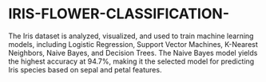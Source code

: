# IRIS-FLOWER-CLASSIFICATION-
The Iris dataset is analyzed, visualized, and used to train machine learning models, including Logistic Regression, Support Vector Machines, K-Nearest Neighbors, Naive Bayes, and Decision Trees. The Naive Bayes model yields the highest accuracy at 94.7%, making it the selected model for predicting Iris species based on sepal and petal features.
